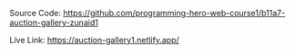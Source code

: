 Source Code: 
https://github.com/programming-hero-web-course1/b11a7-auction-gallery-zunaid1 


Live Link: 
https://auction-gallery1.netlify.app/

